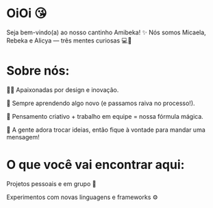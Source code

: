 # OiOi 😘

Seja bem-vindo(a) ao nosso cantinho Amibeka! ✨
Nós somos Micaela, Rebeka e Alicya — três mentes curiosas 💻🚀

# Sobre nós:

👩‍💻 Apaixonadas por design e inovação.

🌱 Sempre aprendendo algo novo (e passamos raiva no processo!).

🧠 Pensamento criativo + trabalho em equipe = nossa fórmula mágica.

💬 A gente adora trocar ideias, então fique à vontade para mandar uma mensagem!

# O que você vai encontrar aqui:

Projetos pessoais e em grupo 🧩

Experimentos com novas linguagens e frameworks ⚙️
